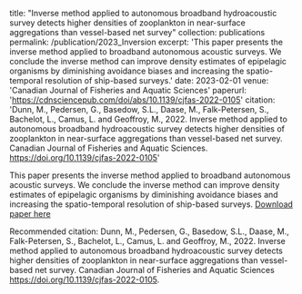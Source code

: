 title: "Inverse method applied to autonomous broadband hydroacoustic survey detects higher densities of zooplankton in near-surface aggregations than vessel-based net survey"
collection: publications
permalink: /publication/2023_Inversion
excerpt: 'This paper presents the inverse method applied to broadband autonomous acoustic surveys. We conclude the inverse method can improve density estimates of epipelagic organisms by diminishing avoidance biases and increasing the spatio-temporal resolution of ship-based surveys.'
date: 2023-02-01
venue: 'Canadian Journal of Fisheries and Aquatic Sciences'
paperurl: 'https://cdnsciencepub.com/doi/abs/10.1139/cjfas-2022-0105'
citation: 'Dunn, M., Pedersen, G., Basedow, S.L., Daase, M., Falk-Petersen, S., Bachelot, L., Camus, L. and Geoffroy, M., 2022. Inverse method applied to autonomous broadband hydroacoustic survey detects higher densities of zooplankton in near-surface aggregations than vessel-based net survey. Canadian Journal of Fisheries and Aquatic Sciences. https://doi.org/10.1139/cjfas-2022-0105'


This paper presents the inverse method applied to broadband autonomous acoustic surveys. We conclude the inverse method can improve density estimates of epipelagic organisms by diminishing avoidance biases and increasing the spatio-temporal resolution of ship-based surveys.
[Download paper here](https://cdnsciencepub.com/doi/abs/10.1139/cjfas-2022-0105)

Recommended citation: Dunn, M., Pedersen, G., Basedow, S.L., Daase, M., Falk-Petersen, S., Bachelot, L., Camus, L. and Geoffroy, M., 2022. Inverse method applied to autonomous broadband hydroacoustic survey detects higher densities of zooplankton in near-surface aggregations than vessel-based net survey. Canadian Journal of Fisheries and Aquatic Sciences  https://doi.org/10.1139/cjfas-2022-0105.